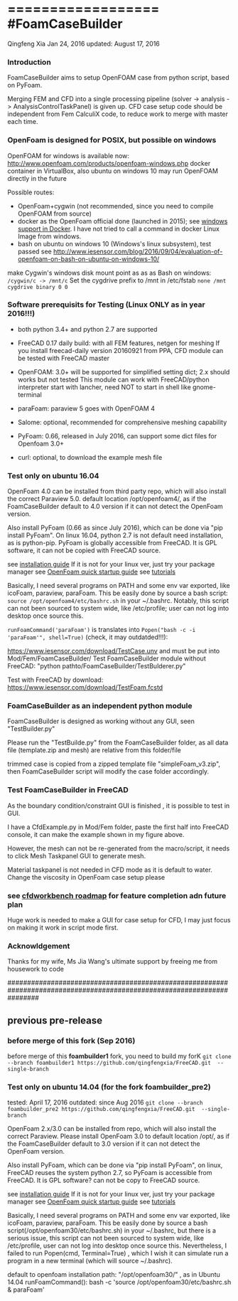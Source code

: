 ==================
#FoamCaseBuilder
==================

Qingfeng Xia
Jan 24, 2016
updated: August 17, 2016


### Introduction

FoamCaseBuilder aims to setup OpenFOAM case from python script, based on PyFoam. 

Merging FEM and CFD into a single processing pipeline (solver -> analysis -> AnalysisControlTaskPanel) is given up. 
CFD case setup code should be independent from Fem CalculiX code, to reduce work to merge with master each time. 

### OpenFoam is designed for POSIX, but possible on windows

OpenFOAM for windows is available now: http://www.openfoam.com/products/openfoam-windows.php
docker container in VirtualBox, also  ubuntu on windows 10 may run OpenFOAM directly in the future

Possible routes:

- OpenFoam+cygwin (not recommended, since you need to compile OpenFOAM from source)
- docker as the OpenFoam official done (launched in 2015); 
see [windows support in Docker](http://www.openfoam.com/download/install-windows.php).
I have not tried to call a command in docker Linux Image from windows. 
- bash on ubuntu on windows 10 (Windows's linux subsystem), test passed
see <http://www.iesensor.com/blog/2016/09/04/evaluation-of-openfoam-on-bash-on-ubuntu-on-windows-10/>

make Cygwin's windows disk mount point as as as Bash on windows: 
`/cygwin/c -> /mnt/c`
Set the cygdrive prefix to /mnt in /etc/fstab
`none /mnt cygdrive binary 0 0`

### Software prerequisits for Testing (Linux ONLY as in year 2016!!!)

- both python 3.4+ and python 2.7 are supported
- FreeCAD 0.17 daily build: with all FEM features, netgen for meshing 
If you install freecad-daily version 20160921 from PPA, CFD module can be tested with FreeCAD master

- OpenFOAM: 3.0+ will be supported for simplified setting dict; 2.x should works but not tested
  This module can work with FreeCAD/python interpreter start with lancher, need NOT to start in shell like gnome-terminal
- paraFoam: paraview 5 goes with OpenFOAM 4
- Salome: optional, recommended for comprehensive meshing capability
- PyFoam:  0.66, released in July 2016, can support some dict files for Openfoam 3.0+
- curl: optional, to download the example mesh file


### Test only on ubuntu 16.04

OpenFoam 4.0 can be installed from third party repo, which will also install the correct Paraview 5.0.  default location /opt/openfoam4/, as if the FoamCaseBuilder default to 4.0 version if it can not detect the OpenFoam version.

Also install PyFoam (0.66 as since July 2016), which can be done via "pip install PyFoam". On linux 16.04, python 2.7 is not default need installation, as is python-pip. PyFoam is globally accessible from FreeCAD. It is GPL software, it can not be copied with FreeCAD source. 

see [installation guide](http://www.openfoam.com/download/install-binary.php) If it is not for your linux ver, just try your package manager
see [OpenFoam quick startup guide](http://www.openfoam.org/)
see [tutorials](http://cfd.direct/openfoam/user-guide/) 

Basically, I need several programs on PATH and some env var exported, like icoFoam, paraview, paraFoam. This be easily done by source a bash script: `source /opt/openfoam4/etc/bashrc.sh` in your ~/.bashrc. Notably, this script can not been sourced to system wide, like /etc/profile;  user can not log into desktop once source this. 

`runFoamCommand('paraFoam')` is translates into `Popen("bash -c -i 'paraFoam'", shell=True)` (check, it may outdatded!!!):

https://www.iesensor.com/download/TestCase.unv and must be put into Mod/Fem/FoamCaseBuilder/
Test FoamCaseBuilder module without FreeCAD: "python pathto/FoamCaseBuilder/TestBulderer.py"

Test with FreeCAD by download: https://www.iesensor.com/download/TestFoam.fcstd


### FoamCaseBuilder as an independent python module

FoamCaseBuilder  is designed as working without any GUI, seen "TestBuilder.py"

Please run the "TestBuilde.py" from the FoamCaseBuilder folder, as all data file (template.zip and mesh) are relative from this folder/file

trimmed case is copied from a zipped template file "simpleFoam_v3.zip", then FoamCaseBuilder script will modify the case folder accordingly. 

### Test FoamCaseBuilder in FreeCAD

As the boundary condition/constraint GUI is finished , it is possible to test in GUI. 

I have a CfdExample.py in Mod/Fem folder,  paste the first half into FreeCAD console, it can make the example shown in my figure above.

However, the mesh can not be re-generated from the macro/script, it needs to click Mesh Taskpanel GUI to generate mesh.

Material taskpanel is not needed in CFD mode as it is default to water. Change the viscosity in OpenFoam case setup please

### see [cfdworkbench roadmap](../Roadmap.md) for feature completion adn future plan

Huge work is needed to make a GUI for case setup for CFD, I may just focus on making it work in script mode first. 

### Acknowldgement

Thanks for my wife, Ms Jia Wang's ultimate support by freeing me from housework to code

########################################################################################################################

## previous pre-release

### before merge of this fork (Sep 2016)

before merge of this **foambuilder1** fork, you need to build my forK
`git clone --branch foambuilder1 https://github.com/qingfengxia/FreeCAD.git  --single-branch`

### Test only on ubuntu 14.04 (for the fork foambuilder_pre2)
tested: April 17, 2016
outdated: since Aug 2016
`git clone --branch foambuilder_pre2 https://github.com/qingfengxia/FreeCAD.git  --single-branch`

OpenFoam 2.x/3.0 can be installed from repo, which will also install the correct Paraview.  Please install OpenFoam 3.0 to default location /opt/, as if the FoamCaseBuilder default to 3.0 version if it can not detect the OpenFoam version.

Also install PyFoam, which can be done via "pip install PyFoam", on linux, FreeCAD reuses the system python 2.7, so PyFoam is accessible from FreeCAD. It is GPL software? can not be copy to FreeCAD source. 

see [installation guide](http://www.openfoam.com/download/install-binary.php) If it is not for your linux ver, just try your package manager
see [OpenFoam quick startup guide](http://www.openfoam.org/)
see [tutorials](http://cfd.direct/openfoam/user-guide/) 

Basically, I need several programs on PATH and some env var exported, like icoFoam, paraview, paraFoam. This be easily done by source a bash script(/opt/openfoam30/etc/bashrc.sh) in your ~/.bashrc, but there is a serious issue,  this script can not been sourced to system wide, like /etc/profile,  user can not log into desktop once source this. Nevertheless, I failed to run Popen(cmd, Terminal=True) , which I wish it can simulate run a program in a new terminal (which will source ~/.bashrc).

default to openfoam installation path: "/opt/openfoam30/" , as in Ubuntu 14.04
runFoamCommand():
bash -c 'source /opt/openfoam30/etc/bashrc.sh & paraFoam'
